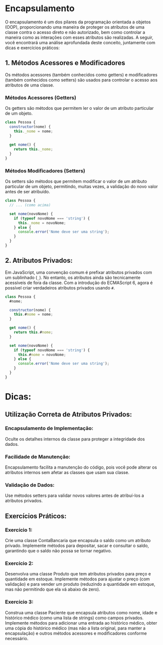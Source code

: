 # Encapsulamento

O encapsulamento é um dos pilares da programação orientada a objetos (OOP), proporcionando uma maneira de proteger os atributos de uma classe contra o acesso direto e não autorizado, bem como controlar a maneira como as interações com esses atributos são realizadas. A seguir, você encontrará uma análise aprofundada deste conceito, juntamente com dicas e exercícios práticos:

## 1. Métodos Acessores e Modificadores

Os métodos acessores (também conhecidos como getters) e modificadores (também conhecidos como setters) são usados para controlar o acesso aos atributos de uma classe.

### Métodos Acessores (Getters)
Os getters são métodos que permitem ler o valor de um atributo particular de um objeto.

```javascript
class Pessoa {
  constructor(nome) {
    this._nome = nome;
  }
  
  get nome() {
    return this._nome;
  }
}
```

### Métodos Modificadores (Setters)
Os setters são métodos que permitem modificar o valor de um atributo particular de um objeto, permitindo, muitas vezes, a validação do novo valor antes de ser atribuído.

```javascript
class Pessoa {
  // ... (como acima)

  set nome(novoNome) {
    if (typeof novoNome === 'string') {
      this._nome = novoNome;
    } else {
      console.error('Nome deve ser uma string');
    }
  }
}
```

## 2. Atributos Privados:
Em JavaScript, uma convenção comum é prefixar atributos privados com um sublinhado (`_`). No entanto, os atributos ainda são tecnicamente acessíveis de fora da classe. Com a introdução do ECMAScript 6, agora é possível criar verdadeiros atributos privados usando `#`.

```javascript
class Pessoa {
  #nome;

  constructor(nome) {
    this.#nome = nome;
  }

  get nome() {
    return this.#nome;
  }

  set nome(novoNome) {
    if (typeof novoNome === 'string') {
      this.#nome = novoNome;
    } else {
      console.error('Nome deve ser uma string');
    }
  }
}
```

# Dicas:

## Utilização Correta de Atributos Privados:
### Encapsulamento de Implementação: 
Oculte os detalhes internos da classe para proteger a integridade dos dados.

### Facilidade de Manutenção: 
Encapsulamento facilita a manutenção do código, pois você pode alterar os atributos internos sem afetar as classes que usam sua classe.

### Validação de Dados: 
Use métodos setters para validar novos valores antes de atribuí-los a atributos privados.

## Exercícios Práticos:

### Exercício 1:
Crie uma classe ContaBancaria que encapsula o saldo como um atributo privado. Implemente métodos para depositar, sacar e consultar o saldo, garantindo que o saldo não possa se tornar negativo.

### Exercício 2:
Desenvolva uma classe Produto que tem atributos privados para preço e quantidade em estoque. Implemente métodos para ajustar o preço (com validação) e para vender um produto (reduzindo a quantidade em estoque, mas não permitindo que ela vá abaixo de zero).

### Exercício 3:
Construa uma classe Paciente que encapsula atributos como nome, idade e histórico médico (como uma lista de strings) como campos privados. Implemente métodos para adicionar uma entrada ao histórico médico, obter uma cópia do histórico médico (mas não a lista original, para manter a encapsulação) e outros métodos acessores e modificadores conforme necessário.